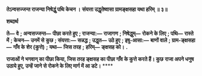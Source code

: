 **तेऽन्वसज्जन्त राजन्या निषेद्धुं पथि केचन ।** **संयत्ता उद्धृतेष्वासा ग्रामङ्क्षसहा यथा हरिम् ॥ ३॥** 

**शब्दार्थ** 

**ते—** **वे** **; अन्वसज्जन्त—** **पीछा करते हुए** **; राजन्या:—** **राजागण** **; निषेद्धुम्—** **रोकने के लिए** **; पथि—** **रास्ते में** **; केचन—** **उनमें से** **कुछ** **; संयत्ता:—** **सन्नद्ध** **; उद्धृत—** **उठे हुए** **; इषु-आसा:—** **बाणों वाले** **; ग्राम-ङ्क्षसहा—** **गाँव के शेर (कुत्ते)** **; यथा—** **जिस तरह** **;** **हरिम्—** **ङ्क्षसह को।** **.** 

**राजाओं ने भगवान् का पीछा किया, जिस तरह ङ्क्षसह का पीछा गाँव के कुत्ते करते हैं। कुछ** **राजा अपने धनुष उठाये हुए, उन्हें जाने से रोकने के लिए मार्ग में आ डटे।** **** 